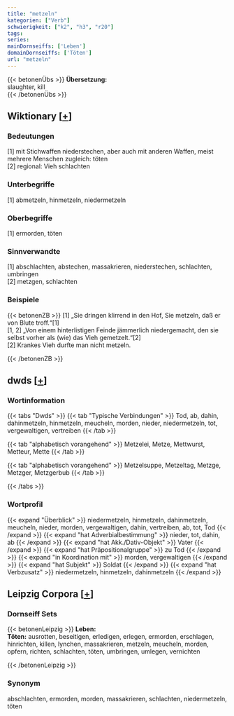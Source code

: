 ```yaml
---
title: "metzeln"
kategorien: ["Verb"]
schwierigkeit: ["k2", "h3", "r20"]
tags:
series:
mainDornseiffs: ['Leben']
domainDornseiffs: ['Töten']
url: "metzeln"
---
```


{{< betonenÜbs >}}
**Übersetzung:**  
slaughter, kill  
{{< /betonenÜbs >}}

## Wiktionary [[+](https://de.wiktionary.org/wiki/metzeln)]

### Bedeutungen
[1] mit Stichwaffen niederstechen, aber auch mit anderen Waffen, meist mehrere Menschen zugleich: töten  
[2] regional: Vieh schlachten  

### Unterbegriffe
[1] abmetzeln, hinmetzeln, niedermetzeln  

### Oberbegriffe
[1] ermorden, töten  

### Sinnverwandte
[1] abschlachten, abstechen, massakrieren, niederstechen, schlachten, umbringen  
[2] metzgen, schlachten  

### Beispiele
{{< betonenZB >}}
[1] „Sie dringen klirrend in den Hof, Sie metzeln, daß er von Blute troff.“[1]  
[1, 2] „Von einem hinterlistigen Feinde jämmerlich niedergemacht, den sie selbst vorher als (wie) das Vieh gemetzelt.“[2]  
[2] Krankes Vieh durfte man nicht metzeln.  

{{< /betonenZB >}}


## dwds [[+](https://www.dwds.de/wb/metzeln)]

### Wortinformation
{{< tabs "Dwds" >}}
{{< tab "Typische Verbindungen" >}}
Tod, ab, dahin, dahinmetzeln, hinmetzeln, meucheln, morden, nieder, niedermetzeln, tot, vergewaltigen, vertreiben
{{< /tab >}}

{{< tab "alphabetisch vorangehend" >}}
Metzelei, Metze, Mettwurst, Metteur, Mette
{{< /tab >}}

{{< tab "alphabetisch vorangehend" >}}
Metzelsuppe, Metzeltag, Metzge, Metzger, Metzgerbub
{{< /tab >}}

{{< /tabs >}}

### Wortprofil
{{< expand "Überblick" >}} niedermetzeln, hinmetzeln, dahinmetzeln, meucheln, nieder, morden, vergewaltigen, dahin, vertreiben, ab, tot, Tod {{< /expand >}}
{{< expand "hat Adverbialbestimmung" >}} nieder, tot, dahin, ab {{< /expand >}}
{{< expand "hat Akk./Dativ-Objekt" >}} Vater {{< /expand >}}
{{< expand "hat Präpositionalgruppe" >}} zu Tod {{< /expand >}}
{{< expand "in Koordination mit" >}} morden, vergewaltigen {{< /expand >}}
{{< expand "hat Subjekt" >}} Soldat {{< /expand >}}
{{< expand "hat Verbzusatz" >}} niedermetzeln, hinmetzeln, dahinmetzeln {{< /expand >}}

## Leipzig Corpora [[+](https://corpora.uni-leipzig.de/en/res?word=metzeln&corpusId=deu_newscrawl-public_2018)]

### Dornseiff Sets
{{< betonenLeipzig >}}
**Leben:**  
**Töten:** ausrotten, beseitigen, erledigen, erlegen, ermorden, erschlagen, hinrichten, killen, lynchen, massakrieren, metzeln, meucheln, morden, opfern, richten, schlachten, töten, umbringen, umlegen, vernichten  

{{< /betonenLeipzig >}}

### Synonym
abschlachten, ermorden, morden, massakrieren, schlachten, niedermetzeln, töten

